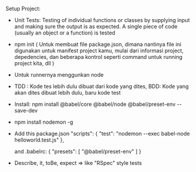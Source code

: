 

Setup Project:
- Unit Tests: Testing of individual functions or classes by supplying input and making sure the output is as expected. A single piece of code (usually an object or a function) is tested
- npm init (
    Untuk membuat file package.json, dimana nantinya file ini digunakan untuk manifest project kamu, mulai dari
    informasi project, depedencies, dan beberapa kontrol seperti command untuk running project kita, dll
  )
-  Untuk runnernya menggunkan node 
-  TDD : Kode tes lebih dulu dibuat dari kode yang dites, 
  BDD: Kode yang akan dites dibuat lebih dulu, baru kode test  
- Install: npm install @babel/core @babel/node @babel/preset-env --save-dev  
- npm install nodemon -g  
- Add this package.json 
  "scripts": {
      "test": "nodemon --exec babel-node helloworld.test.js"
    },

  and .babelrc: 
  {
      "presets": [
          "@babel/preset-env"
      ]
  }
- Describe, it, toBe, expect => like "RSpec" style tests 